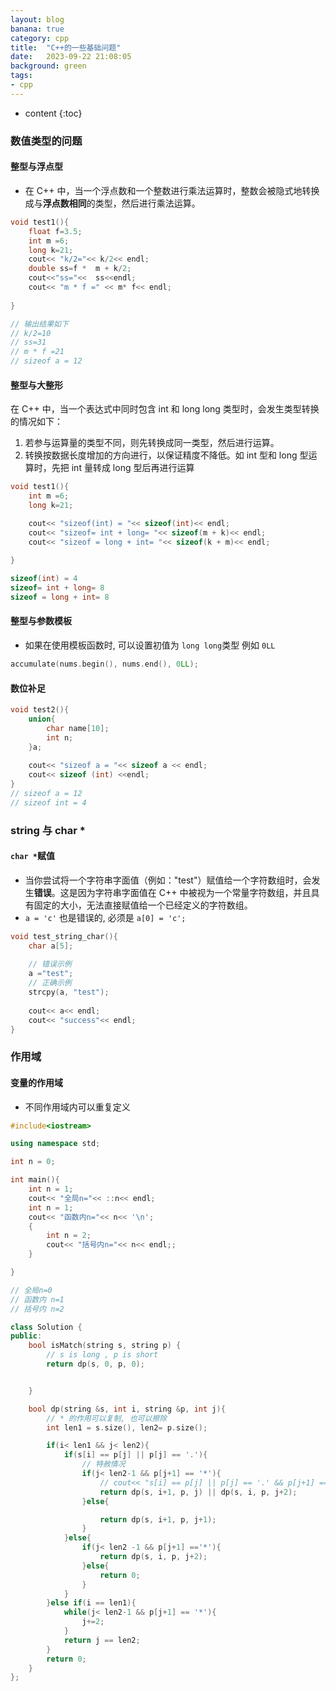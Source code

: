 ```yaml
---
layout: blog
banana: true
category: cpp
title:  "C++的一些基础问题"
date:   2023-09-22 21:08:05
background: green
tags:
- cpp
---
```


* content
{:toc}




### 数值类型的问题



#### 整型与浮点型

- 在 C++ 中，当一个浮点数和一个整数进行乘法运算时，整数会被隐式地转换成与**浮点数相同**的类型，然后进行乘法运算。

```c++
void test1(){
    float f=3.5; 
    int m =6; 
    long k=21;
    cout<< "k/2="<< k/2<< endl;
    double ss=f *  m + k/2;
    cout<<"ss="<<  ss<<endl;
    cout<< "m * f =" << m* f<< endl;
    
}

// 输出结果如下
// k/2=10
// ss=31
// m * f =21
// sizeof a = 12
```



#### 整型与大整形

在 C++ 中，当一个表达式中同时包含 int 和 long long 类型时，会发生类型转换的情况如下：

1. 若参与运算量的类型不同，则先转换成同一类型，然后进行运算。
2. 转换按数据长度增加的方向进行，以保证精度不降低。如 int 型和 long 型运算时，先把 int 量转成 long 型后再进行运算

```c++
void test1(){
    int m =6; 
    long k=21;

    cout<< "sizeof(int) = "<< sizeof(int)<< endl;
    cout<< "sizeof= int + long= "<< sizeof(m + k)<< endl;
    cout<< "sizeof = long + int= "<< sizeof(k + m)<< endl;
    
}

sizeof(int) = 4
sizeof= int + long= 8
sizeof = long + int= 8
```



#### 整型与参数模板

- 如果在使用模板函数时, 可以设置初值为 `long long`类型 例如 `0LL`

```c++
accumulate(nums.begin(), nums.end(), 0LL);
```





#### 数位补足

```c++
void test2(){
    union{
        char name[10];
        int n;
    }a;
    
    cout<< "sizeof a = "<< sizeof a << endl;   
    cout<< sizeof (int) <<endl;
}
// sizeof a = 12
// sizeof int = 4
```







### string 与 char *

#### `char *`赋值

- 当你尝试将一个字符串字面值（例如："test"）赋值给一个字符数组时，会发生**错误**。这是因为字符串字面值在 C++ 中被视为一个常量字符数组，并且具有固定的大小，无法直接赋值给一个已经定义的字符数组。
- `a = 'c'` 也是错误的, 必须是 `a[0] = 'c';`

```c++
void test_string_char(){
    char a[5]; 
    
    // 错误示例
    a ="test";
    // 正确示例
    strcpy(a, "test");
    
    cout<< a<< endl;
    cout<< "success"<< endl;
}
```







### 作用域



#### 变量的作用域

- 不同作用域内可以重复定义

```c++
#include<iostream>

using namespace std;

int n = 0;

int main(){
    int n = 1;
    cout<< "全局n="<< ::n<< endl;
    int n = 1;
    cout<< "函数内n="<< n<< '\n';
    {
        int n = 2;
        cout<< "括号内n="<< n<< endl;;
    }

}

// 全局n=0
// 函数内 n=1
// 括号内 n=2

```





```c++
class Solution {
public:
    bool isMatch(string s, string p) {
        // s is long , p is short
        return dp(s, 0, p, 0);


    }

    bool dp(string &s, int i, string &p, int j){
        // * 的作用可以复制, 也可以擦除
        int len1 = s.size(), len2= p.size();

        if(i< len1 && j< len2){
            if(s[i] == p[j] || p[j] == '.'){
                // 特赦情况
                if(j< len2-1 && p[j+1] == '*'){
                    // cout<< "s[i] == p[j] || p[j] == '.' && p[j+1] == '*' "<< "i="<< i<< "\tj="<<j << endl;
                    return dp(s, i+1, p, j) || dp(s, i, p, j+2);
                }else{

                    return dp(s, i+1, p, j+1);
                }
            }else{
                if(j< len2 -1 && p[j+1] =='*'){
                    return dp(s, i, p, j+2);
                }else{
                    return 0;
                }
            }
        }else if(i == len1){
            while(j< len2-1 && p[j+1] == '*'){
                j+=2;
            }
            return j == len2;
        }
        return 0;
    }
};
```

